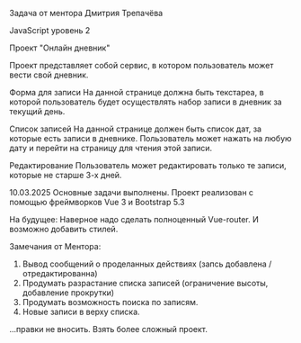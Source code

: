 Задача от ментора Дмитрия Трепачёва

JavaScript уровень 2

Проект "Онлайн дневник"

Проект представляет собой сервис, в котором пользователь может вести свой дневник.

Форма для записи
На данной странице должна быть текстареа, в которой пользователь будет осуществлять набор записи в дневник за текущий день.

Список записей
На данной странице должен быть список дат, за которые есть записи в дневнике. Пользователь может нажать на любую дату и перейти на страницу для чтения этой записи.

Редактирование
Пользователь может редактировать только те записи, которые не старше 3-х дней.



10.03.2025 Основные задачи выполнены. Проект реализован с помощью фреймворков Vue 3 и Bootstrap 5.3


На будущее: Наверное надо сделать полноценный Vue-router. И возможно добавить стилей.

Замечания от Ментора: 
 1) Вывод сообщений о проделанных действиях (запсь добавлена / отредактированна)
 2) Продумать разрастание списка записей (ограничение высоты, добавление прокрутки)
 3) Продумать возможность поиска по записям.
 4) Новые записи в верху списка.

 ...правки не вносить. Взять более сложный проект.